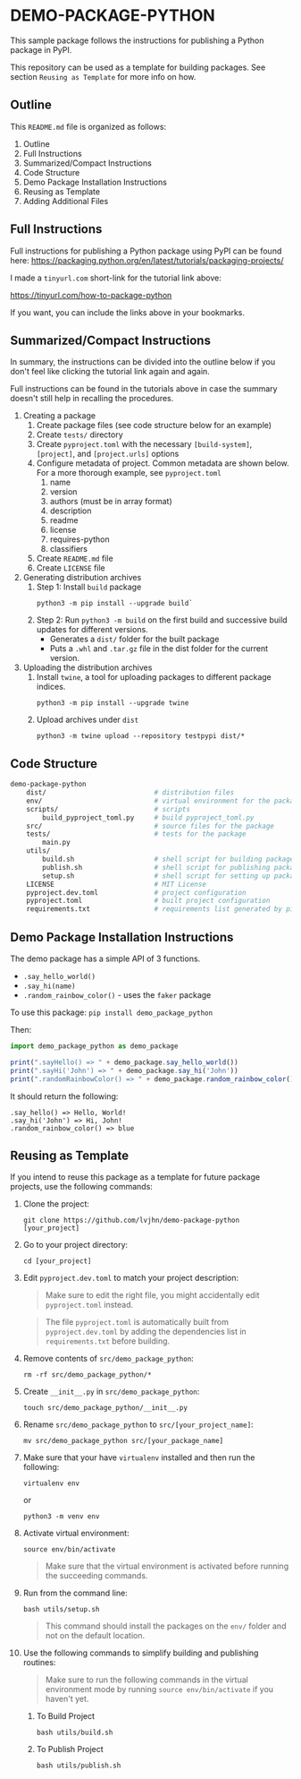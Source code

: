 # DEMO-PACKAGE-PYTHON 
This sample package follows the instructions 
for publishing a Python package in PyPI. 

This repository can be used as a template for building packages. 
See section `Reusing as Template` for more info on how.

## Outline 
This `README.md` file is organized as follows: 

1. Outline 
2. Full Instructions 
3. Summarized/Compact Instructions
4. Code Structure 
5. Demo Package Installation Instructions
6. Reusing as Template
7. Adding Additional Files

## Full Instructions 
Full instructions for publishing a Python package using 
PyPI can be found here: 
https://packaging.python.org/en/latest/tutorials/packaging-projects/

I made a `tinyurl.com` short-link for the 
tutorial link above:

https://tinyurl.com/how-to-package-python

If you want, you can include the links above in your bookmarks.

## Summarized/Compact Instructions 
In summary, the instructions can be divided into the outline below
if you don't feel like clicking the tutorial link again and again.

Full instructions can be found in the tutorials above in case 
the summary doesn't still help in recalling the procedures.

1. Creating a package 
    1. Create package files (see code structure below for an example)
    1. Create `tests/` directory
    1. Create `pyproject.toml` with the necessary `[build-system]`, `[project]`, and `[project.urls]` options
    1. Configure metadata of project. Common metadata are shown below. For a more thorough example, see `pyproject.toml`
        1. name 
        1. version
        1. authors (must be in array format)
        1. description 
        1. readme
        1. license
        1. requires-python
        1. classifiers
    1. Create `README.md` file
    1. Create `LICENSE` file
1. Generating distribution archives 
    1. Step 1: Install `build` package 
        ```
        python3 -m pip install --upgrade build`
        ``` 
    1. Step 2: Run `python3 -m build` on the first build and successive build updates for different versions.
        * Generates a `dist/` folder for the built package
        * Puts a `.whl` and `.tar.gz` file in the dist folder for the current version.
1. Uploading the distribution archives 
    1. Install `twine`, a tool for uploading packages to different package indices. 
        ```
        python3 -m pip install --upgrade twine
        ```
    1. Upload archives under `dist`
        ```
        python3 -m twine upload --repository testpypi dist/*
        ```


## Code Structure 

```bash
demo-package-python
    dist/                           # distribution files 
    env/                            # virtual environment for the package 
    scripts/                        # scripts 
        build_pyproject_toml.py     # build pyproject_toml.py 
    src/                            # source files for the package 
    tests/                          # tests for the package 
        main.py         
    utils/  
        build.sh                    # shell script for building package
        publish.sh                  # shell script for publishing package
        setup.sh                    # shell script for setting up package
    LICENSE                         # MIT License 
    pyproject.dev.toml              # project configuration 
    pyproject.toml                  # built project configuration
    requirements.txt                # requirements list generated by pip freeze
```

## Demo Package Installation Instructions
The demo package has a simple API of 3 functions. 

* `.say_hello_world()`
* `.say_hi(name)`
* `.random_rainbow_color()` - uses the `faker` package 

To use this package: 
`pip install demo_package_python`

Then: 
```js
import demo_package_python as demo_package

print(".sayHello() => " + demo_package.say_hello_world()) 
print(".sayHi('John') => " + demo_package.say_hi('John'))
print(".randomRainbowColor() => " + demo_package.random_rainbow_color())
```
It should return the following: 
```
.say_hello() => Hello, World! 
.say_hi('John') => Hi, John!
.random_rainbow_color() => blue
```

## Reusing as Template
If you intend to reuse this package as a template for future package projects, use the following commands:

1. Clone the project:
    ```
    git clone https://github.com/lvjhn/demo-package-python [your_project]
    ``` 
1. Go to your project directory: 
    ```
    cd [your_project]
    ```
1. Edit `pyproject.dev.toml` to match your project description:
    > Make sure to edit the right file, you might accidentally 
      edit `pyproject.toml` instead. 

    > The file `pyproject.toml` is 
      automatically built from `pyproject.dev.toml` by adding the dependencies list 
      in `requirements.txt` before building.  

1. Remove contents of `src/demo_package_python`:
    ```
    rm -rf src/demo_package_python/*
    ```

1. Create `__init__.py` in `src/demo_package_python`:
    ```
    touch src/demo_package_python/__init__.py
    ```

1. Rename `src/demo_package_python` to `src/[your_project_name]`:
    ```
    mv src/demo_package_python src/[your_package_name]
    ```
1. Make sure that your have `virtualenv` installed and then run the following:
    ```
    virtualenv env 
    ```
    or 
    ```
    python3 -m venv env
    ```

1. Activate virtual environment:
    ```
    source env/bin/activate
    ``` 
    > Make sure that the virtual environment is activated
    before running the succeeding commands.

1. Run from the command line:
    ```
    bash utils/setup.sh
    ```
    > This command should install the packages on the `env/` folder and not on the default location.

1. Use the following commands to simplify building and publishing routines: 
    > Make sure to run the following commands in the virtual environment mode by running `source env/bin/activate` if you haven't yet.
    1. To Build Project 
        ```
        bash utils/build.sh
        ```
    1. To Publish Project 
        ```
        bash utils/publish.sh
        ```


